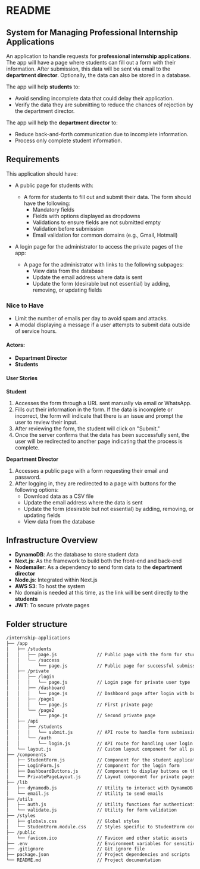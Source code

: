 # README

## System for Managing Professional Internship Applications

An application to handle requests for **professional internship applications**. The app will have a page where students can fill out a form with their information. After submission, this data will be sent via email to the **department director**. Optionally, the data can also be stored in a database.

The app will help **students** to:

- Avoid sending incomplete data that could delay their application.
- Verify the data they are submitting to reduce the chances of rejection by the department director.

The app will help the **department director** to:

- Reduce back-and-forth communication due to incomplete information.
- Process only complete student information.

## Requirements

This application should have:

- A public page for students with:

  - A form for students to fill out and submit their data. The form should have the following:
    - Mandatory fields
    - Fields with options displayed as dropdowns
    - Validations to ensure fields are not submitted empty
    - Validation before submission
    - Email validation for common domains (e.g., Gmail, Hotmail)

- A login page for the administrator to access the private pages of the app:
  - A page for the administrator with links to the following subpages:
    - View data from the database
    - Update the email address where data is sent
    - Update the form (desirable but not essential) by adding, removing, or updating fields

### Nice to Have

- Limit the number of emails per day to avoid spam and attacks.
- A modal displaying a message if a user attempts to submit data outside of service hours.

#### Actors:

- **Department Director**
- **Students**

#### User Stories

**Student**

1. Accesses the form through a URL sent manually via email or WhatsApp.
2. Fills out their information in the form. If the data is incomplete or incorrect, the form will indicate that there is an issue and prompt the user to review their input.
3. After reviewing the form, the student will click on "Submit."
4. Once the server confirms that the data has been successfully sent, the user will be redirected to another page indicating that the process is complete.

**Department Director**

1. Accesses a public page with a form requesting their email and password.
2. After logging in, they are redirected to a page with buttons for the following options:
   - Download data as a CSV file
   - Update the email address where the data is sent
   - Update the form (desirable but not essential) by adding, removing, or updating fields
   - View data from the database

## Infrastructure Overview

- **DynamoDB**: As the database to store student data
- **Next.js**: As the framework to build both the front-end and back-end
- **Nodemailer**: As a dependency to send form data to the **department director**
- **Node.js**: Integrated within Next.js
- **AWS S3**: To host the system
- No domain is needed at this time, as the link will be sent directly to the **students**
- **JWT**: To secure private pages

## Folder structure

```bash
/internship-applications
├── /app
│   ├── /students
│   │   ├── page.js               // Public page with the form for student applications
│   │   └── /success
│   │       └── page.js           // Public page for successful submission redirect
│   ├── /private
│   │   ├── /login
│   │   │   └── page.js           // Login page for private user type
│   │   ├── /dashboard
│   │   │   └── page.js           // Dashboard page after login with buttons to other private pages
│   │   ├── /page1
│   │   │   └── page.js           // First private page
│   │   └── /page2
│   │       └── page.js           // Second private page
│   ├── /api
│   │   ├── /students
│   │   │   └── submit.js         // API route to handle form submission and store data in DynamoDB
│   │   └── /auth
│   │       └── login.js          // API route for handling user login
│   └── layout.js                 // Custom layout component for all pages
├── /components
│   ├── StudentForm.js            // Component for the student application form
│   ├── LoginForm.js              // Component for the login form
│   ├── DashboardButtons.js       // Component to display buttons on the dashboard
│   └── PrivatePageLayout.js      // Layout component for private pages
├── /lib
│   ├── dynamodb.js               // Utility to interact with DynamoDB
│   └── email.js                  // Utility to send emails
├── /utils
│   ├── auth.js                   // Utility functions for authentication
│   └── validate.js               // Utility for form validation
├── /styles
│   ├── globals.css               // Global styles
│   └── StudentForm.module.css    // Styles specific to StudentForm component
├── /public
│   └── favicon.ico               // Favicon and other static assets
├── .env                          // Environment variables for sensitive data
├── .gitignore                    // Git ignore file
├── package.json                  // Project dependencies and scripts
└── README.md                     // Project documentation
```
